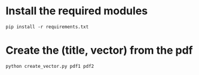 
# Install the required modules

`pip install -r requirements.txt`

# Create the (title, vector) from the pdf

`python create_vector.py pdf1 pdf2`
